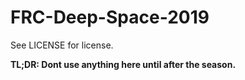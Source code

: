 # FRC-Deep-Space-2019

See LICENSE for license.

**TL;DR: Dont use anything here until after the season.**

